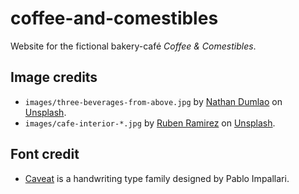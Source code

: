 # coffee-and-comestibles

Website for the fictional bakery-café _Coffee &amp; Comestibles_.

## Image credits

- `images/three-beverages-from-above.jpg` by [Nathan Dumlao](https://unsplash.com/@nate_dumlao?utm_source=unsplash&utm_medium=referral&utm_content=creditCopyText) on [Unsplash](https://unsplash.com/s/photos/cafe?utm_source=unsplash&utm_medium=referral&utm_content=creditCopyText).
- `images/cafe-interior-*.jpg` by [Ruben Ramirez](https://unsplash.com/@pinchebesu?utm_source=unsplash&utm_medium=referral&utm_content=creditCopyText) on [Unsplash](https://unsplash.com/?utm_source=unsplash&utm_medium=referral&utm_content=creditCopyText).

## Font credit

- [Caveat](https://fonts.google.com/specimen/Caveat?query=caveat) is a handwriting type family designed by Pablo Impallari.
